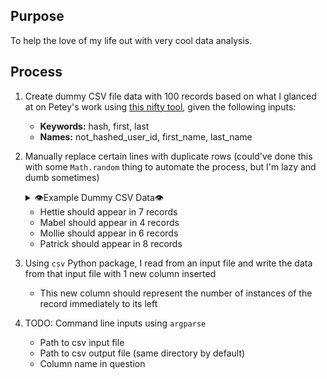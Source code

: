 ## Purpose
To help the love of my life out with very cool data analysis.

## Process

1. Create dummy CSV file data with 100 records based on what I glanced at on Petey's work using [this nifty tool](https://www.convertcsv.com/generate-test-data.htm), given the following inputs:
    - **Keywords:** hash, first, last
    - **Names:** not_hashed_user_id, first_name, last_name

2. Manually replace certain lines with duplicate rows (could've done this with some `Math.random` thing to automate the process, but I'm lazy and dumb sometimes)
    <details>
    <summary>👁️Example Dummy CSV Data👁️</summary>
    <pre>
    not_hashed_user_id,first_name,last_name
    7355f6711abfe07488b36d89e296e0a271248de4,Louise,Castillo
    6b8085fa5423665fd2a250ce1da7e423aa8ffccb,Cameron,Fletcher
    00d2e06e75391fb0e46d0b90655f40ee83f221a2,Mollie,Reese
    00d2e06e75391fb0e46d0b90655f40ee83f221a2,Mollie,Reese
    d5eff30b51825ea042dd3aed25db9e94bcbf5aaf,Mitchell,Hudson
    f43b4772d4527f43ca880c6b9d9039b5e3f5ffd7,Vera,Scott
    7feef75ac3c189116e69c5dd28e35ea931c84b8b,Patrick,Mack
    58641dba0625ab5617f0f76b255eb3142a7935f9,Hettie,Ward
    b585a94d357b8cd1f86963d3d618f9de0a114360,Minnie,Ramos
    e8480f7a22cba933d2fb014f8c2be92e692ad86f,Andre,Perez
    6c07449a6de00f03fe32a7b2f2114b29197362b5,Lester,Lane
    00d2e06e75391fb0e46d0b90655f40ee83f221a2,Mollie,Reese
    58641dba0625ab5617f0f76b255eb3142a7935f9,Hettie,Ward
    9d61ed249f87685c9e11f096d0c3a799ca0ea48b,Dorothy,Butler
    7d6ed67d85ee64fda624116bec9ae7da9eb64d0c,Leroy,Boone
    8c506576c593141f5fccdf8aaec144a6760a1680,Vincent,Singleton
    7feef75ac3c189116e69c5dd28e35ea931c84b8b,Patrick,Mack
    c63e64513775e93af81ab3839a809d5e8ff1ca77,Francisco,Waters
    3edb4823e792d621215e335715a03cadff8ab3a9,Ernest,Sims
    f4e40992f5cd461e33c77cd856156a88d48799db,Mabel,Vasquez
    35c7b045ea2be5f911a82ed610ac9770e1fa159e,Warren,Dixon
    e0440fc95d8da90a3d6ef8be29945d82cb67a3d8,Dollie,Wilkins
    5adbb03145da3f1e649b29791b1713d385854d51,Sadie,Maldonado
    0eee8c0b7d9baf3752ba6738b9554bd3036f3965,Antonio,Chambers
    52f0a6d9273983c70cebab81fed2543064773366,Leonard,Buchanan
    0edcedff4a55c3adf73342446a55f4bc0951c94f,Julian,Parsons
    2cb4ab1140da07a2a158f70219c593106bbb4799,Flora,Lucas
    7feef75ac3c189116e69c5dd28e35ea931c84b8b,Patrick,Mack
    6f085a70b9d0a4315ac976e35e1e4ddd091ea995,Nelle,Poole
    f90e04d1d2d3cf9d3cc06967eee504152fe02c81,Rosa,Jenkins
    f4e40992f5cd461e33c77cd856156a88d48799db,Mabel,Vasquez
    9adb7dd2541533201533da5f5982b2fd88e07e68,Lucile,Parks
    3ec9a427cc008d7c0aeca5134c38fb7e1ad53bf1,Maud,Harrington
    294195215e4a93c7ab08ddcf1c70f16ffe316fdb,Adele,Bennett
    841a7f7ff82d1504ce101c5c714cd1249e793ef3,Jon,Tran
    568febb6d8929400c4116fa86cbc6fd061e0277e,Julia,Frazier
    39969d39a41111c6810c72ae55a5a80dedda0ad9,Leo,Gomez
    a1ce14e19e4fa00b02912b258e1997f958964b5e,Ida,Morgan
    3cdbdf539d6a1c4573b1432beb0c22defddd54ee,Irene,Spencer
    196dfdef48ab074c6af49ddf8c4c979ef420ef38,Juan,Lowe
    68973378b3211fb1aff7bfa9feb6bd49962bf8ee,Delia,Myers
    b4774cbded39aeb304051fba9a0d7b735c9a3db2,Charlie,Hardy
    89e40a5debc16f5e9a53e5359f2d63b518cad693,Clyde,Shelton
    3b54fb98cc6b6a1f02d4c7de6acfafd189de486e,Virginia,Warner
    a11ab8c0bf8ff15e6d6fe5217f9dfb95143c5b9e,Roger,Tate
    31a4857a1a57690293555793c6a1d525e5ce86f1,Leon,Henry
    5d0e33b618666ad0d21333c03f175f993f6aaf42,Winifred,Burgess
    5b09fd0a564f7af9b76d7733834745481ec9423d,Seth,Roy
    2c26eeab240290ea3232147057cf88cccc726ebe,Edna,West
    eab4bdbb818f2b55b59a0db64326edc8c6a9ea32,Irene,Powers
    416c5d812f55873533e6ef9aac5ddf8a34ad178e,Emily,Cortez
    61bd659b036b79c3df1de83508fbef7d673659cc,Wayne,Webster
    58641dba0625ab5617f0f76b255eb3142a7935f9,Hettie,Ward
    58641dba0625ab5617f0f76b255eb3142a7935f9,Hettie,Ward
    f335fee4e96916b6cfa436e1d31472420482b870,Marian,Wise
    e828571433842e54e92ad2c8914899b079690d14,Fanny,Baker
    61b1b6752deffffcc37c5012ecdec29221ae50c9,Grace,Thompson
    99668d2e5a1403be3ac9d974fc9cf9921aaaf17f,Jeff,Chapman
    eee74b5ba2e378640c1f1744db6e1e10611b969f,William,Myers
    6586f60a7a40ed8706d9eeb9afdd4bdfbd8cd86f,Darrell,Wilkins
    d0618d5882c0e905653000350b3d7097bf576986,Erik,Dawson
    498ffe5b54315931eb6d7b79c2c4ccf03e2b2f39,Timothy,Little
    277f876145316ce20237bf487ab7424f39c40378,Keith,Guzman
    53f8057cd1f3a8edf3bc50666fe1723b1ab97e66,Lucile,Stokes
    a40203f933f354bfbae63dd6886772b2ae31cacd,Jessie,Wade
    4acb511cfbc625f5744dd216485a2922ffb7057a,Mark,Yates
    f8bb2809aaf3835724bbf193bf37138c32b25270,Eleanor,Munoz
    5419069fe539567f847485e8f4ec3fea3787d04b,Annie,Black
    ec1401eff8eb0df7760cad3984289ab357fc3b2c,Chase,Richards
    d54718af65b2850e0ad35b3003ef01c4153c2b95,Maggie,Higgins
    7feef75ac3c189116e69c5dd28e35ea931c84b8b,Patrick,Mack
    1dd1c77de058fbf25bf736b2445a9bf36c67d88c,Luis,Hughes
    7feef75ac3c189116e69c5dd28e35ea931c84b8b,Patrick,Mack
    58641dba0625ab5617f0f76b255eb3142a7935f9,Hettie,Ward
    999a480139259d9cebeced7798199b9fe2fe3ffe,Anthony,Carlson
    4905443a2d4ceb29a67680f18f53d3cca4c2cd96,Frances,Ross
    58641dba0625ab5617f0f76b255eb3142a7935f9,Hettie,Ward
    2029df4d426b57f47d299314a61df7f1ec2ca574,Leon,Baldwin
    8b3ba5832652b7f434e212721dee7b7ed62a52de,Josephine,Bass
    29b45977bc48fdf4ebb2c8aa71ac3724eb7f8873,Marvin,Bailey
    00d2e06e75391fb0e46d0b90655f40ee83f221a2,Mollie,Reese
    8be1358a2441834b1bd4c48f9c5160c0a562eebc,Jack,Watson
    7feef75ac3c189116e69c5dd28e35ea931c84b8b,Patrick,Mack
    b3d41c0b547f5924e4edb3a69ea6a9223b9363b5,Bradley,Harrison
    58641dba0625ab5617f0f76b255eb3142a7935f9,Hettie,Ward
    78ea1f741b3618af9396c637d28d807e9250d6f9,Thomas,Wallace
    00d2e06e75391fb0e46d0b90655f40ee83f221a2,Mollie,Reese
    90f72e91418d6c1fc618a90aed0aa29236539c17,Max,Medina
    1cfc5e74b072e5e50a1423d6c8761fc127fb9a65,Christopher,More
    69e676e6b0774534eba6967cad95e92a64091631,Harriett,Fitz
    7c81b4077cef9ca5ef0e5184bbaef35d05eaf1c0,Vera,Reese
    7feef75ac3c189116e69c5dd28e35ea931c84b8b,Patrick,Mack
    6ea1ceeb4d32f8bb24ac257ede4b770e7d50e9f3,Jay,Curry
    7feef75ac3c189116e69c5dd28e35ea931c84b8b,Patrick,Mack
    f4e40992f5cd461e33c77cd856156a88d48799db,Mabel,Vasquez
    1af4ea10c66dac8b5e5420f583ae6df0a343fbaf,Wayne,Day
    f4e40992f5cd461e33c77cd856156a88d48799db,Mabel,Vasquez
    056dc39a305fe89371841a0e62e1d1fa05ab2fc1,Seth,Beck
    695128a9604c92f4222a3b1de1cd76765ff26359,Sue,Collier
    00d2e06e75391fb0e46d0b90655f40ee83f221a2,Mollie,Reese
    </pre>
    </details>
    
    - Hettie should appear in 7 records
    - Mabel should appear in 4 records
    - Mollie should appear in 6 records
    - Patrick should appear in 8 records

3. Using `csv` Python package, I read from an input file and write the data from that input file with 1 new column inserted
    - This new column should represent the number of instances of the record immediately to its left

4. TODO: Command line inputs using `argparse`
    - Path to csv input file
    - Path to csv output file (same directory by default)
    - Column name in question